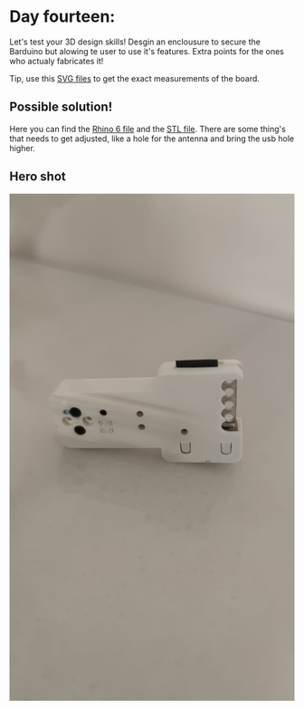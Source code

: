 # Day fourteen:

Let's test your 3D design skills! Desgin an enclousure to secure the Barduino but alowing te user to use it's features. Extra points for the ones who actualy fabricates it!

Tip, use this [SVG files](../../files/BarduinoSVG.zip) to get the exact measurements of the board.

## Possible solution!

Here you can find the [Rhino 6 file](../../files/14Case.3dm) and the [STL file](../../files/14Case.stl). There are some thing's that needs to get adjusted, like a hole for the antenna and bring the usb hole higher. 

## Hero shot

![Day14](../../images/Day14.jpeg)